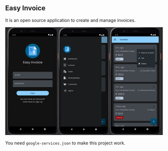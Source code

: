 
## Easy Invoice

It is an open source application to create and manage invoices.

![Alt text](images/easy-invoice-screenshot.jpg?raw=true "Easy Invoice App")

You need `google-services.json` to make this project work.
